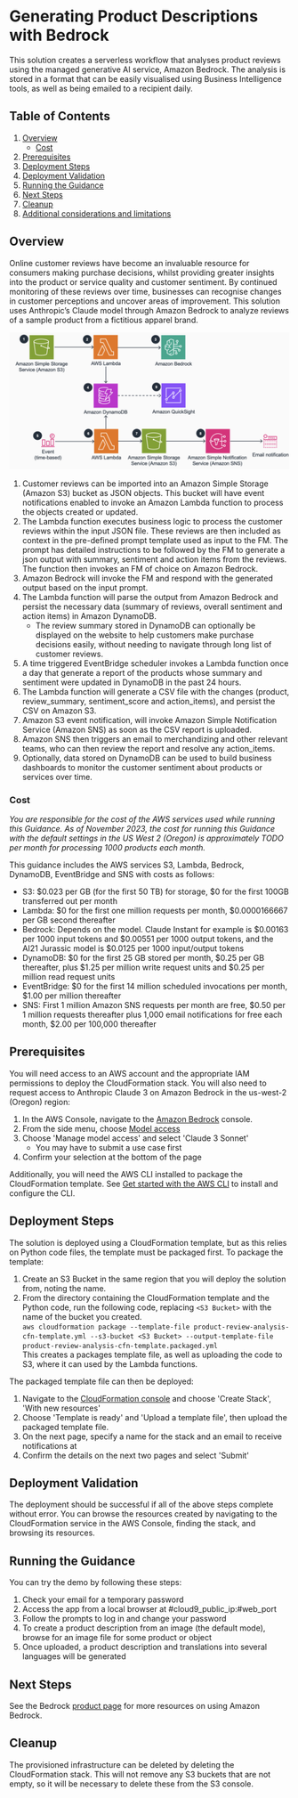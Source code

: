 # Generating Product Descriptions with Bedrock

This solution creates a serverless workflow that analyses product reviews using the managed generative AI service, Amazon Bedrock. The analysis is stored in a format that can be easily visualised using Business Intelligence tools, as well as being emailed to a recipient daily.

## Table of Contents

1. [Overview](#overview)
    - [Cost](#cost)
2. [Prerequisites](#prerequisites)
3. [Deployment Steps](#deployment-steps)
4. [Deployment Validation](#deployment-validation)
5. [Running the Guidance](#running-the-guidance)
6. [Next Steps](#next-steps)
7. [Cleanup](#cleanup)
8. [Additional considerations and limitations](#additional-considerations-and-limitations)


## Overview

Online customer reviews have become an invaluable resource for consumers making purchase decisions, whilst providing greater insights into the product or service quality and customer sentiment. By continued monitoring of these reviews over time, businesses can recognise changes in customer perceptions and uncover areas of improvement. 
This solution uses Anthropic’s Claude model through Amazon Bedrock to analyze reviews of a sample product from a fictitious apparel brand.

![architecture diagram](assets/reference-architecture.png)

1. Customer reviews can be imported into an Amazon Simple Storage (Amazon S3)  bucket as JSON objects. This bucket will have event notifications enabled to invoke an Amazon Lambda function to process the objects created or updated.
2. The Lambda function executes business logic to process the customer reviews within the input JSON file. These reviews are then included as context in the pre-defined prompt template used as input to the FM. The prompt has detailed instructions to be followed by the FM to generate a json output with summary, sentiment and action items from the reviews. The function then invokes an FM of choice on Amazon Bedrock.
3. Amazon Bedrock will invoke the FM and respond with the generated output based on the input prompt.
4. The Lambda function will parse the output from Amazon Bedrock and persist the necessary data (summary of reviews, overall sentiment and action items) in Amazon DynamoDB. 
    - The review summary stored in DynamoDB can optionally be displayed on the website to help customers make purchase decisions easily, without needing to navigate through long list of customer reviews.
5. A time triggered EventBridge scheduler invokes a Lambda function once a day that generate a report of the products whose summary and sentiment were updated in DynamoDB in the past 24 hours. 
6. The Lambda function will generate a CSV file with the changes (product, review_summary, sentiment_score and action_items), and persist the CSV on Amazon S3.
7. Amazon S3 event notification, will invoke Amazon Simple Notification Service (Amazon SNS) as soon as the CSV report is uploaded.
8. Amazon SNS then triggers an email to merchandizing and other relevant teams, who can then review the report and resolve any action_items. 
9. Optionally, data stored on DynamoDB can be used to build business dashboards to monitor the customer sentiment about products or services over time.


### Cost

_You are responsible for the cost of the AWS services used while running this Guidance. As of November 2023, the cost for running this Guidance with the default settings in the US West 2 (Oregon) is approximately *TODO* per month for processing 1000 products each month._

This guidance includes the AWS services S3, Lambda, Bedrock, DynamoDB, EventBridge and SNS with costs as follows:

- S3: $0.023 per GB (for the first 50 TB) for storage, $0 for the first 100GB transferred out per month
- Lambda: $0 for the first one million requests per month, $0.0000166667 per GB second thereafter
- Bedrock: Depends on the model. Claude Instant for example is $0.00163 per 1000 input tokens and $0.00551 per 1000 output tokens, and the AI21 Jurassic model is $0.0125 per 1000 input/output tokens
- DynamoDB: $0 for the first 25 GB stored per month, $0.25 per GB thereafter, plus $1.25 per million write request units and $0.25 per million read request units
- EventBridge: $0 for the first 14 million scheduled invocations per month, $1.00 per million thereafter
- SNS: First 1 million Amazon SNS requests per month are free, $0.50 per 1 million requests thereafter plus 1,000 email notifications for free each month, $2.00 per 100,000 thereafter

## Prerequisites

You will need access to an AWS account and the appropriate IAM permissions to deploy the CloudFormation stack.
You will also need to request access to Anthropic Claude 3 on Amazon Bedrock in the us-west-2 (Oregon) region:
1. In the AWS Console, navigate to the [Amazon Bedrock](https://us-west-2.console.aws.amazon.com/bedrock/home?region=us-west-2#/) console.
2. From the side menu, choose [Model access](https://us-west-2.console.aws.amazon.com/bedrock/home?region=us-west-2#/modelaccess)
3. Choose 'Manage model access' and select 'Claude 3 Sonnet'
   - You may have to submit a use case first
4. Confirm your selection at the bottom of the page

Additionally, you will need the AWS CLI installed to package the CloudFormation template.
See [Get started with the AWS CLI](https://docs.aws.amazon.com/cli/latest/userguide/cli-chap-getting-started.html) to install and configure the CLI.

## Deployment Steps

The solution is deployed using a CloudFormation template, but as this relies on Python code files, the template must be packaged first.
To package the template:
1. Create an S3 Bucket in the same region that you will deploy the solution from, noting the name.
2. From the directory containing the CloudFormation template and the Python code, run the following code, replacing `<S3 Bucket>` with the name of the bucket you created.  
`aws cloudformation package --template-file product-review-analysis-cfn-template.yml --s3-bucket <S3 Bucket> --output-template-file product-review-analysis-cfn-template.packaged.yml`  
This creates a packages template file, as well as uploading the code to S3, where it can used by the Lambda functions.

The packaged template file can then be deployed:
1. Navigate to the [CloudFormation console](https://console.aws.amazon.com/cloudformation) and choose 'Create Stack', 'With new resources'
2. Choose 'Template is ready' and 'Upload a template file', then upload the packaged template file.
3. On the next page, specify a name for the stack and an email to receive notifications at
4. Confirm the details on the next two pages and select 'Submit'

## Deployment Validation

The deployment should be successful if all of the above steps complete without error. You can browse the resources created by navigating to the CloudFormation service in the AWS Console, finding the stack, and browsing its resources.

## Running the Guidance

You can try the demo by following these steps:
1. Check your email for a temporary password
2. Access the app from a local browser at #cloud9_public_ip:#web_port
3. Follow the prompts to log in and change your password
4. To create a product description from an image (the default mode), browse for an image file for some product or object
5. Once uploaded, a product description and translations into several languages will be generated

## Next Steps

See the Bedrock [product page](https://aws.amazon.com/bedrock/) for more resources on using Amazon Bedrock.

## Cleanup

The provisioned infrastructure can be deleted by deleting the CloudFormation stack. This will not remove any S3 buckets that are not empty, so it will be necessary to delete these from the S3 console.
